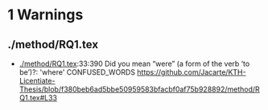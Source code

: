 # 1 Warnings
## ./method/RQ1.tex
-  [./method/RQ1.tex](https://github.com/Jacarte/KTH-Licentiate-Thesis/blob/f380beb6ad5bbe50959583bfacbf0af75b928892/method/RQ1.tex#L33):33:390 Did you mean “were” (a form of the verb ‘to be’)?: 'where'  CONFUSED_WORDS
https://github.com/Jacarte/KTH-Licentiate-Thesis/blob/f380beb6ad5bbe50959583bfacbf0af75b928892/method/RQ1.tex#L33
